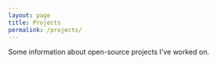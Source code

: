 ```yaml
---
layout: page
title: Projects
permalink: /projects/
---
```


Some information about open-source projects I've worked on.